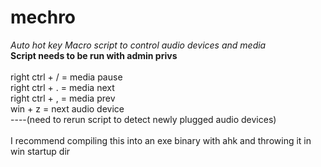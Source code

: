 # mechro  <br />
*Auto hot key Macro script to control audio devices and media*    <br />
**Script needs to be run with admin privs**   <br />
  <br />
right ctrl + / = media pause  <br />
right ctrl + . = media next  <br />
right ctrl + , = media prev  <br />
win + z = next audio device   <br />
----(need to rerun script to detect newly plugged audio devices)  <br />
<br />
I recommend compiling this into an exe binary with ahk and throwing it in win startup dir 
